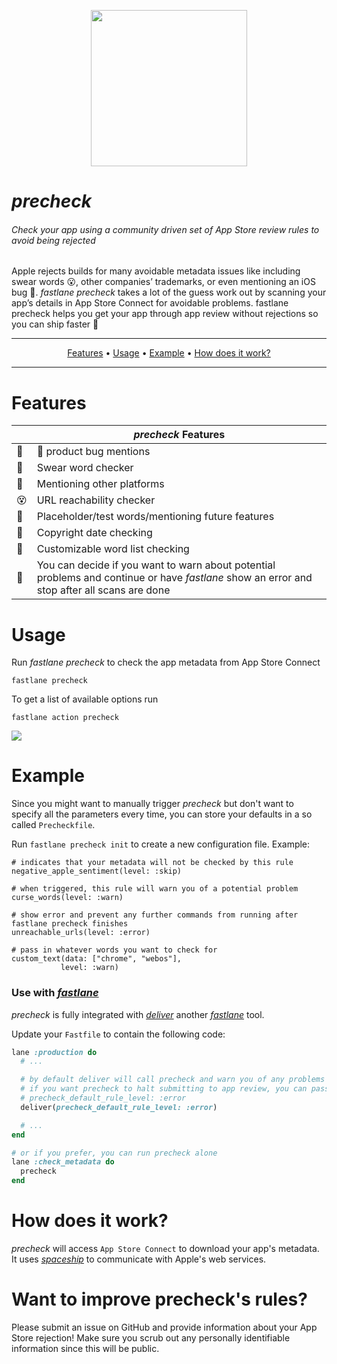 <p align="center">
  <img src="/img/actions/precheck.png" width="250">
</p>

_precheck_
============

###### Check your app using a community driven set of App Store review rules to avoid being rejected

Apple rejects builds for many avoidable metadata issues like including swear words 😮, other companies’ trademarks, or even mentioning an iOS bug 🐛. _fastlane precheck_ takes a lot of the guess work out by scanning your app’s details in App Store Connect for avoidable problems. fastlane precheck helps you get your app through app review without rejections so you can ship faster 🚀

-------

<p align="center">
    <a href="#features">Features</a> &bull;
    <a href="#usage">Usage</a> &bull;
    <a href="#example">Example</a> &bull;
    <a href="#how-does-it-work">How does it work?</a>
</p>

-------

# Features


|          |  _precheck_ Features  |
|----------|-----------------------|
🐛 |  product bug mentions
🙅 | Swear word checker
🤖 | Mentioning other platforms
😵 | URL reachability checker
📝 | Placeholder/test words/mentioning future features
📅 | Copyright date checking
🙈 | Customizable word list checking
📢 | You can decide if you want to warn about potential problems and continue or have _fastlane_ show an error and stop after all scans are done

# Usage
Run _fastlane precheck_ to check the app metadata from App Store Connect

```no-highlight
fastlane precheck
```

To get a list of available options run

```no-highlight
fastlane action precheck
```

<img src="/img/actions/precheck.gif" />
    
# Example

Since you might want to manually trigger _precheck_ but don't want to specify all the parameters every time, you can store your defaults in a so called `Precheckfile`.

Run `fastlane precheck init` to create a new configuration file. Example:

```ruby-skip-tests
# indicates that your metadata will not be checked by this rule
negative_apple_sentiment(level: :skip)

# when triggered, this rule will warn you of a potential problem
curse_words(level: :warn)

# show error and prevent any further commands from running after fastlane precheck finishes
unreachable_urls(level: :error)

# pass in whatever words you want to check for
custom_text(data: ["chrome", "webos"], 
           level: :warn)
``` 

### Use with [_fastlane_](https://fastlane.tools)

_precheck_ is fully integrated with [_deliver_](https://docs.fastlane.tools/actions/deliver/) another [_fastlane_](https://fastlane.tools) tool.

Update your `Fastfile` to contain the following code:

```ruby
lane :production do
  # ...

  # by default deliver will call precheck and warn you of any problems
  # if you want precheck to halt submitting to app review, you can pass
  # precheck_default_rule_level: :error
  deliver(precheck_default_rule_level: :error)

  # ...
end

# or if you prefer, you can run precheck alone
lane :check_metadata do
  precheck
end

```

# How does it work?

_precheck_ will access `App Store Connect` to download your app's metadata. It uses [_spaceship_](https://spaceship.airforce) to communicate with Apple's web services.

# Want to improve precheck's rules?
Please submit an issue on GitHub and provide information about your App Store rejection! Make sure you scrub out any personally identifiable information since this will be public.
